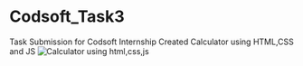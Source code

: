 # Codsoft_Task3
Task Submission for Codsoft Internship
Created Calculator using HTML,CSS and JS
![Calculator using html,css,js](https://github.com/AliAsgharSha/Codsoft_Task3/assets/147384233/29f231f0-342f-4b7b-9287-e21efaf45823)
